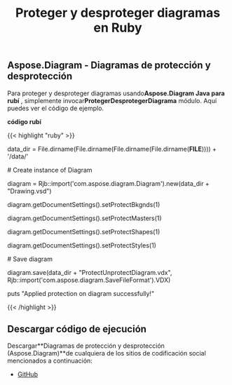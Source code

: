 ﻿---
title: Proteger y desproteger diagramas en Ruby
type: docs
weight: 20
url: /es/java/protect-and-unprotect-diagrams-in-ruby/
---
## **Aspose.Diagram - Diagramas de protección y desprotección**
 Para proteger y desproteger diagramas usando**Aspose.Diagram Java para rubí** , simplemente invocar**ProtegerDesprotegerDiagrama** módulo. Aquí puedes ver el código de ejemplo.

**código rubí**

{{< highlight "ruby" >}}

 data_dir = File.dirname(File.dirname(File.dirname(File.dirname(__FILE__)))) + '/data/'

\# Create instance of Diagram

diagram = Rjb::import('com.aspose.diagram.Diagram').new(data_dir + "Drawing.vsd")

diagram.getDocumentSettings().setProtectBkgnds(1)

diagram.getDocumentSettings().setProtectMasters(1)

diagram.getDocumentSettings().setProtectShapes(1)

diagram.getDocumentSettings().setProtectStyles(1)

\# Save diagram

diagram.save(data_dir + "ProtectUnprotectDiagram.vdx", Rjb::import('com.aspose.diagram.SaveFileFormat').VDX)

puts "Applied protection on diagram successfully!"

{{< /highlight >}}
## **Descargar código de ejecución**
 Descargar**Diagramas de protección y desprotección (Aspose.Diagram)**de cualquiera de los sitios de codificación social mencionados a continuación:

- [GitHub](https://github.com/asposediagram/Aspose.Diagram-for-Java/blob/master/Plugins/Aspose_Diagram_Java_for_Ruby/lib/asposediagramjava/Protection/protectunprotectdiagram.rb)
